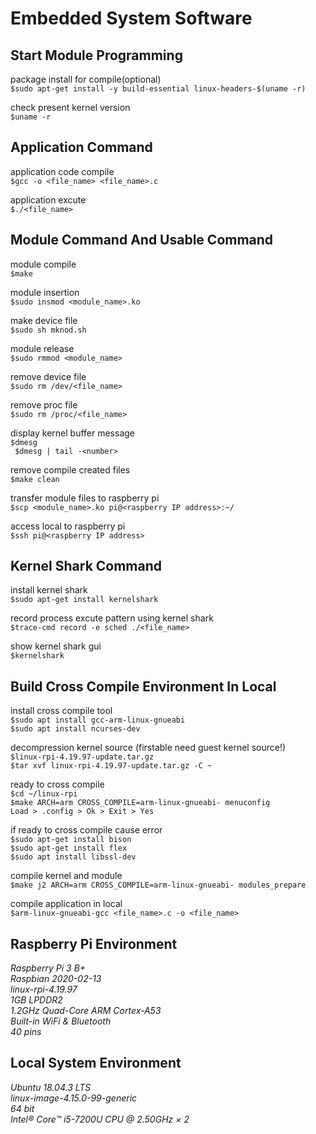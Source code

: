 # Embedded System Software

## Start Module Programming <br>
package install for compile(optional) <br>
``` $sudo apt-get install -y build-essential linux-headers-$(uname -r) ``` <br>

check present kernel version <br>
``` $uname -r ``` <br>

## Application Command <br>
application code compile <br>
``` $gcc -o <file_name> <file_name>.c ``` <br>

application excute <br>
``` $./<file_name> ``` <br>

## Module Command And Usable Command<br>
module compile <br>
``` $make ``` <br>

module insertion <br>
``` $sudo insmod <module_name>.ko ``` <br>

make device file <br>
``` $sudo sh mknod.sh ``` <br>

module release <br>
``` $sudo rmmod <module_name> ``` <br>

remove device file <br>
``` $sudo rm /dev/<file_name> ``` <br>

remove proc file <br>
``` $sudo rm /proc/<file_name> ``` <br>

display kernel buffer message <br>
``` $dmesg ``` <br>
``` $dmesg | tail -<number>``` <br>

remove compile created files <br>
``` $make clean ``` <br>

transfer module files to raspberry pi <br>
``` $scp <module_name>.ko pi@<raspberry IP address>:~/ ``` <br> 

access local to raspberry pi <br>
``` $ssh pi@<raspberry IP address> ``` <br>

## Kernel Shark Command <br>
install kernel shark <br>
``` $sudo apt-get install kernelshark ``` <br>

record process excute pattern using kernel shark <br>
``` $trace-cmd record -e sched ./<file_name> ``` <br>

show kernel shark gui<br>
``` $kernelshark ``` <br>

## Build Cross Compile Environment In Local <br>
install cross compile tool <br>
``` $sudo apt install gcc-arm-linux-gnueabi ``` <br>
``` $sudo apt install ncurses-dev ``` <br>

decompression kernel source (firstable need guest kernel source!) <br>
``` $linux-rpi-4.19.97-update.tar.gz ``` <br>
``` $tar xvf linux-rpi-4.19.97-update.tar.gz -C ~ ``` <br>

ready to cross compile <br>
``` $cd ~/linux-rpi ``` <br>
``` $make ARCH=arm CROSS_COMPILE=arm-linux-gnueabi- menuconfig ``` <br>
``` Load > .config > Ok > Exit > Yes ``` <br>

if ready to cross compile cause error <br>
``` $sudo apt-get install bison ``` <br>
``` $sudo apt-get install flex ``` <br>
``` $sudo apt install libssl-dev ``` <br>

compile kernel and module <br>
``` $make j2 ARCH=arm CROSS_COMPILE=arm-linux-gnueabi- modules_prepare ``` <br>

compile application in local<br>
``` $arm-linux-gnueabi-gcc <file_name>.c -o <file_name> ``` <br>

## Raspberry Pi Environment <br>
*Raspberry Pi 3 B+* <br>
*Raspbian 2020-02-13* <br>
*linux-rpi-4.19.97* <br>
*1GB LPDDR2* <br>
*1.2GHz Quad-Core ARM Cortex-A53* <br>
*Built-in WiFi & Bluetooth* <br>
*40 pins* <br>

## Local System Environment <br>
*Ubuntu 18.04.3 LTS* <br>
*linux-image-4.15.0-99-generic* <br>
*64 bit* <br>
*Intel® Core™ i5-7200U CPU @ 2.50GHz × 2* <br>
